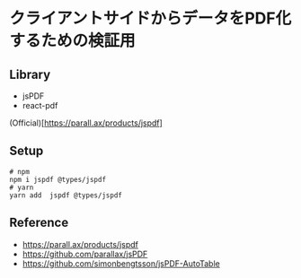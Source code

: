# クライアントサイドからデータをPDF化するための検証用
## Library
- jsPDF
- react-pdf

(Official)[https://parall.ax/products/jspdf]


## Setup

```
# npm
npm i jspdf @types/jspdf
# yarn
yarn add  jspdf @types/jspdf
```



## Reference
- https://parall.ax/products/jspdf
- https://github.com/parallax/jsPDF
- https://github.com/simonbengtsson/jsPDF-AutoTable

